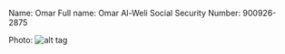 Name:						          Omar
Full name:					      Omar Al-Weli
Social Security Number: 	900926-2875

Photo: ![alt tag](https://github.com/OmarAl-Weli/LSRE-2016-OmarAlWeli/blob/master/Bio/ME.jpg?raw=true)
